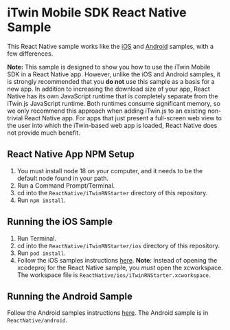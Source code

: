 # iTwin Mobile SDK React Native Sample

This React Native sample works like the [iOS](../iOS/README.md) and [Android](../Android/README.md) samples, with a few differences.

__Note:__ This sample is designed to show you how to use the iTwin Mobile SDK in a React Native app. However, unlike the iOS and Android samples, it is strongly recommended that you __do not__ use this sample as a basis for a new app. In addition to increasing the download size of your app, React Native has its own JavaScript runtime that is completely separate from the iTwin.js JavaScript runtime. Both runtimes consume significant memory, so we only recommend this approach when adding iTwin.js to an existing non-trivial React Native app. For apps that just present a full-screen web view to the user into which the iTwin-based web app is loaded, React Native does not provide much benefit.

## React Native App NPM Setup

1. You must install node 18 on your computer, and it needs to be the default node found in your path.
1. Run a Command Prompt/Terminal.
1. cd into the `ReactNative/iTwinRNStarter` directory of this repository.
1. Run `npm install`.

## Running the iOS Sample

1. Run Terminal.
1. cd into the `ReactNative/iTwinRNStarter/ios` directory of this repository.
1. Run `pod install`.
1. Follow the iOS samples instructions [here](../iOS/README.md). __Note__: Instead of opening the xcodeproj for the React Native sample, you _must_ open the xcworkspace. The workspace file is `ReactNative/ios/iTwinRNStarter.xcworkspace`.

## Running the Android Sample

Follow the Android samples instructions [here](../Android/README.md). The Android sample is in `ReactNative/android`.